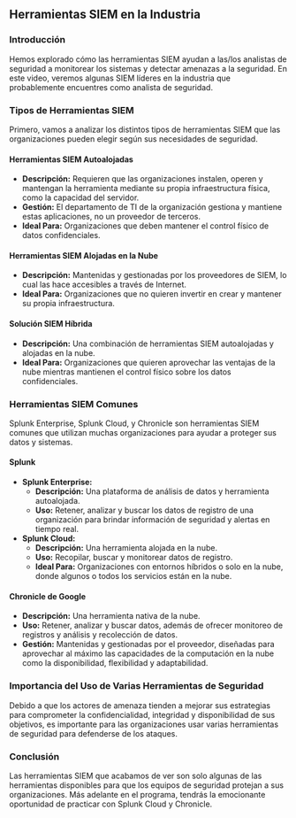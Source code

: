 ## Herramientas SIEM en la Industria

### Introducción
Hemos explorado cómo las herramientas SIEM ayudan a las/los analistas de seguridad a monitorear los sistemas y detectar amenazas a la seguridad. En este video, veremos algunas SIEM líderes en la industria que probablemente encuentres como analista de seguridad.

### Tipos de Herramientas SIEM
Primero, vamos a analizar los distintos tipos de herramientas SIEM que las organizaciones pueden elegir según sus necesidades de seguridad.

#### Herramientas SIEM Autoalojadas
- **Descripción:** Requieren que las organizaciones instalen, operen y mantengan la herramienta mediante su propia infraestructura física, como la capacidad del servidor.
- **Gestión:** El departamento de TI de la organización gestiona y mantiene estas aplicaciones, no un proveedor de terceros.
- **Ideal Para:** Organizaciones que deben mantener el control físico de datos confidenciales.

#### Herramientas SIEM Alojadas en la Nube
- **Descripción:** Mantenidas y gestionadas por los proveedores de SIEM, lo cual las hace accesibles a través de Internet.
- **Ideal Para:** Organizaciones que no quieren invertir en crear y mantener su propia infraestructura.

#### Solución SIEM Híbrida
- **Descripción:** Una combinación de herramientas SIEM autoalojadas y alojadas en la nube.
- **Ideal Para:** Organizaciones que quieren aprovechar las ventajas de la nube mientras mantienen el control físico sobre los datos confidenciales.

### Herramientas SIEM Comunes
Splunk Enterprise, Splunk Cloud, y Chronicle son herramientas SIEM comunes que utilizan muchas organizaciones para ayudar a proteger sus datos y sistemas.

#### Splunk
- **Splunk Enterprise:** 
  - **Descripción:** Una plataforma de análisis de datos y herramienta autoalojada.
  - **Uso:** Retener, analizar y buscar los datos de registro de una organización para brindar información de seguridad y alertas en tiempo real.
- **Splunk Cloud:** 
  - **Descripción:** Una herramienta alojada en la nube.
  - **Uso:** Recopilar, buscar y monitorear datos de registro.
  - **Ideal Para:** Organizaciones con entornos híbridos o solo en la nube, donde algunos o todos los servicios están en la nube.

#### Chronicle de Google
- **Descripción:** Una herramienta nativa de la nube.
- **Uso:** Retener, analizar y buscar datos, además de ofrecer monitoreo de registros y análisis y recolección de datos.
- **Gestión:** Mantenidas y gestionadas por el proveedor, diseñadas para aprovechar al máximo las capacidades de la computación en la nube como la disponibilidad, flexibilidad y adaptabilidad.

### Importancia del Uso de Varias Herramientas de Seguridad
Debido a que los actores de amenaza tienden a mejorar sus estrategias para comprometer la confidencialidad, integridad y disponibilidad de sus objetivos, es importante para las organizaciones usar varias herramientas de seguridad para defenderse de los ataques.

### Conclusión
Las herramientas SIEM que acabamos de ver son solo algunas de las herramientas disponibles para que los equipos de seguridad protejan a sus organizaciones. Más adelante en el programa, tendrás la emocionante oportunidad de practicar con Splunk Cloud y Chronicle.
